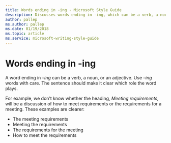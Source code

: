 ```yaml
---
title: Words ending in -ing - Microsoft Style Guide
description: Discusses words ending in -ing, which can be a verb, a noun, or an adjective. The sentence should make it clear which role the word plays.
author: pallep
ms.author: pallep
ms.date: 01/19/2018
ms.topic: article
ms.service: microsoft-writing-style-guide
---
```


# Words ending in -ing

A word ending in *–ing* can be a verb, a noun, or an adjective. Use *–ing* words with care. The sentence should make it clear which role the word plays. 

For example, we don’t know whether the heading, *Meeting requirements,* will be a discussion of how to meet requirements or the requirements for a meeting. These examples are clearer:

  - The meeting requirements
  - Meeting the requirements
  - The requirements for the meeting
  - How to meet the requirements
